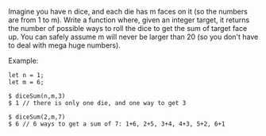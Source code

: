 Imagine you have n dice, and each die has m faces on it (so the numbers are from 1 to m). Write a function where, given an integer target, it returns the number of possible ways to roll the dice to get the sum of target face up. You can safely assume m will never be larger than 20 (so you don't have to deal with mega huge numbers).

Example:

```
let n = 1;
let m = 6;

$ diceSum(n,m,3)
$ 1 // there is only one die, and one way to get 3

$ diceSum(2,m,7)
$ 6 // 6 ways to get a sum of 7: 1+6, 2+5, 3+4, 4+3, 5+2, 6+1
```